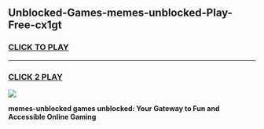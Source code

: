
## Unblocked-Games-memes-unblocked-Play-Free-cx1gt
<h3>
<a href="https://premium76.site?title=memes-unblocked&ref=18A1">CLICK TO PLAY</a></h3>
<hr>

<h3>
<a href="https://premium76.site?title=memes-unblocked&ref=18A1">CLICK 2 PLAY</a>
  
</h3>

<a href="https://premium76.site?title=memes-unblocked&ref=18A1"><img src="https://clearcache.store/games.png"></a>


**memes-unblocked games unblocked: Your Gateway to Fun and Accessible Online Gaming**
